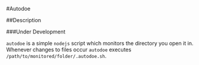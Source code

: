 #Autodoe

##Description

###Under Development

`autodoe` is a simple `nodejs` script which monitors the directory you open it in. Whenever changes to files occur `autodoe` executes `/path/to/monitored/folder/.autodoe.sh`.
